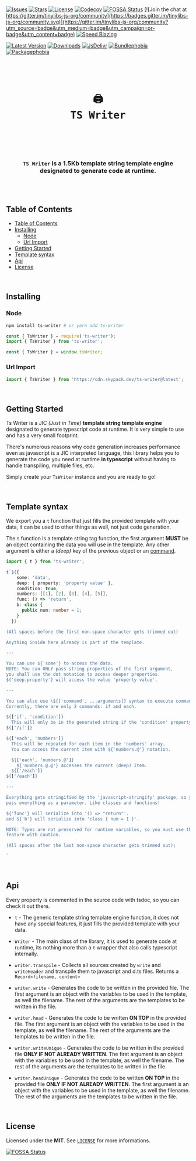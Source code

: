 <br />

[![Issues](https://img.shields.io/github/issues/arthurfiorette/tinylibs?logo=github&label=Issues)](https://github.com/arthurfiorette/tinylibs/issues)
[![Stars](https://img.shields.io/github/stars/arthurfiorette/tinylibs?logo=github&label=Stars)](https://github.com/arthurfiorette/tinylibs/stargazers)
[![License](https://img.shields.io/github/license/arthurfiorette/tinylibs?logo=githu&label=License)](https://github.com/arthurfiorette/tinylibs/blob/main/LICENSE)
[![Codecov](https://codecov.io/gh/arthurfiorette/tinylibs/branch/main/graph/badge.svg?token=ML0KGCU0VM)](https://codecov.io/gh/arthurfiorette/tinylibs)
[![FOSSA Status](https://app.fossa.com/api/projects/git%2Bgithub.com%2Farthurfiorette%2Ftinylibs.svg?type=shield)](https://app.fossa.com/projects/git%2Bgithub.com%2Farthurfiorette%2Ftinylibs?ref=badge_shield)
[![Join the chat at https://gitter.im/tinylibs-js-org/community](https://badges.gitter.im/tinylibs-js-org/community.svg)](https://gitter.im/tinylibs-js-org/community?utm_source=badge&utm_medium=badge&utm_campaign=pr-badge&utm_content=badge)
[![Speed Blazing](https://img.shields.io/badge/speed-blazing%20%F0%9F%94%A5-brightgreen.svg)](https://twitter.com/acdlite/status/974390255393505280)

[![Latest Version](https://img.shields.io/npm/v/ts-writer)](https://www.npmjs.com/package/ts-writer)
[![Downloads](https://img.shields.io/npm/dw/ts-writer)](https://www.npmjs.com/package/ts-writer)
[![JsDelivr](https://data.jsdelivr.com/v1/package/npm/ts-writer/badge?style=rounded)](https://www.jsdelivr.com/package/npm/ts-writer)
[![Bundlephobia](https://img.shields.io/bundlephobia/minzip/ts-writer/latest?style=flat)](https://bundlephobia.com/package/ts-writer@latest)
[![Packagephobia](https://packagephobia.com/badge?p=ts-writer@latest)](https://packagephobia.com/result?p=ts-writer@latest)

<br />

<div align="center">
  <pre>
  <h1>🖨️<br />TS Writer</h1>
  </pre>
  <br />
</div>

<h3 align="center">
  <code>TS Writer</code> is a 1.5Kb template string template engine designated to generate code at runtime.
  <br />
  <br />
</h3>

<br />

## Table of Contents

- [Table of Contents](#table-of-contents)
- [Installing](#installing)
  - [Node](#node)
  - [Url Import](#url-import)
- [Getting Started](#getting-started)
- [Template syntax](#template-syntax)
- [Api](#api)
- [License](#license)

<br />

## Installing

### Node

```sh
npm install ts-writer # or yarn add ts-writer
```

```js
const { TsWriter } = require('ts-writer');
import { TsWriter } from 'ts-writer';
```

```js
const { TsWriter } = window.tsWriter;
```

### Url Import

```ts
import { TsWriter } from 'https://cdn.skypack.dev/ts-writer@latest';
```

<br />

## Getting Started

Ts Writer is a JIC _(Just in Time)_ **template string template engine** designated to
generate typescript code at runtime. It is very simple to use and has a very small
footprint.

There's numerous reasons why code generation increases performance even as javascript is a
JIC interpreted language, this library helps you to generate the code you need at runtime
**in typescript** without having to handle transpiling, multiple files, etc.

Simply create your `TsWriter` instance and you are ready to go!

<br />

## Template syntax

We export you a `t` function that just fills the provided template with your data, it can
be used to other things as well, not just code generation.

The `t` function is a template string tag function, the first argument **MUST** be an
object containing the data you will use in the template. Any other argument is either a
_(deep)_ key of the previous object or an [command](#commands).

```ts
import { t } from 'ts-writer';

t`${{
    some: 'data',
    deep: { property: 'property value' },
    condition: true,
    numbers: [[1], [2], [3], [4], [5]],
    func: () => 'return',
    b: class {
      public num: number = 1;
    }
  }}

(All spaces before the first non-space character gets trimmed out)

Anything inside here already is part of the template.

---

You can use ${'some'} to access the data.
NOTE: You can ONLY pass string properties of the first argument,
you shall use the dot notation to access deeper properties.
${'deep.property'} will access the value 'property value'.

---

You can also use \${['command', ...arguments]} syntax to execute commands.
Currently, there are only 2 commands: if and each.

${['if', 'condition']}
  This will only be in the generated string if the 'condition' property is truthy.
${['/if']}

${['each', 'numbers']}
  This will be repeated for each item in the 'numbers' array.
  You can access the current item with ${'numbers.@'} notation.

  ${['each', 'numbers.@']}
    ${'numbers.@.@'} accesses the current (deep) item.
  ${['/each']}
${['/each']}

---

Everything gets stringified by the 'javascript-stringify' package, so you can
pass everything as a parameter. Like classes and functions!

${'func'} will serialize into '() => "return"'.
and ${'b'} will serialize into 'class { num = 1 }'.

NOTE: Types are not preserved for runtime variables, so you must use this
feature with caution.

(All spaces after the last non-space character gets trimmed out);

`
```

<br />

## Api

Every property is commented in the source code with tsdoc, so you can check it out there.

- `t` - The generic template string template engine function, it does not have any special
  features, it just fills the provided template with your data.

- `Writer` - The main class of the library, it is used to generate code at runtime, its
  nothing more than a `t` wrapper that also calls typescript internally.

- `writer.transpile` - Collects all sources created by `write` and `writeHeader` and
  transpile them to javascript and d.ts files. Returns a `Record<filename, content>`

- `writer.write` - Generates the code to be written in the provided file. The first
  argument is an object with the variables to be used in the template, as well the
  filename. The rest of the arguments are the templates to be written in the file.

- `writer.head` - Generates the code to be written **ON TOP** in the provided file. The
  first argument is an object with the variables to be used in the template, as well the
  filename. The rest of the arguments are the templates to be written in the file.

- `writer.writeUnique` - Generates the code to be written in the provided file **ONLY IF
  NOT ALREADY WRITTEN**. The first argument is an object with the variables to be used in
  the template, as well the filename. The rest of the arguments are the templates to be
  written in the file.

- `writer.headUnique` - Generates the code to be written **ON TOP** in the provided file
  **ONLY IF NOT ALREADY WRITTEN**. The first argument is an object with the variables to
  be used in the template, as well the filename. The rest of the arguments are the
  templates to be written in the file.

<br />

## License

Licensed under the **MIT**. See [`LICENSE`](LICENSE) for more informations.

[![FOSSA Status](https://app.fossa.com/api/projects/git%2Bgithub.com%2Farthurfiorette%2Ftinylibs.svg?type=small)](https://app.fossa.com/projects/git%2Bgithub.com%2Farthurfiorette%2Ftinylibs?ref=badge_small)

<br />
